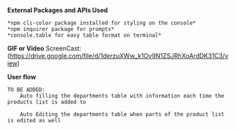 
**External Packages and APIs Used**

    *npm cli-color package installed for styling on the console*
    *npm inquirer package for prompts*
    *console.table for easy table format on terminal*


**GIF or Video**
    ScreenCast: 
    (https://drive.google.com/file/d/1derzuXWw_k1Ov9N1ZSJRhXoArdDK31C3/view)
    

**User flow**

    TO BE ADDED: 
        Auto filling the departments table with information each time the products list is added to

        Auto Editing the departments table when parts of the product list is edited as well 
